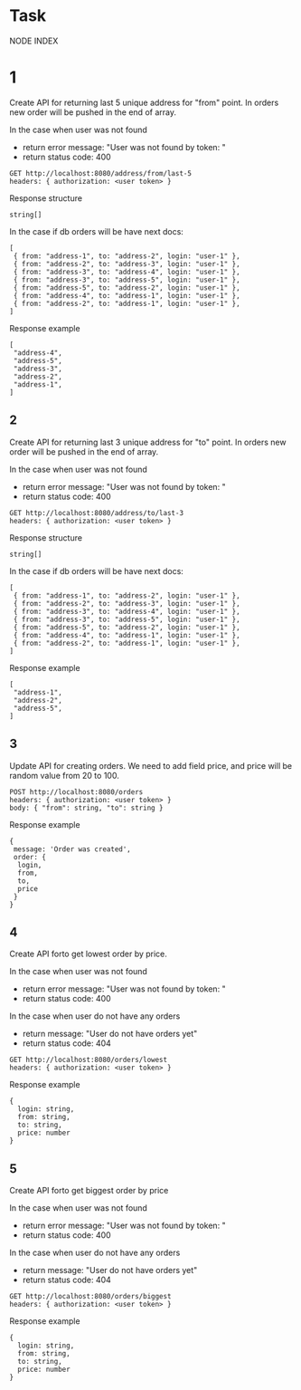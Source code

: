 # Task

NODE INDEX

# 1



Create API for returning last 5 unique address for "from" point. In orders new order will be pushed in the end of array.

In the case when user was not found
* return error message: "User was not found by token: <token>"
* return status code: 400

```
GET http://localhost:8080/address/from/last-5
headers: { authorization: <user token> }
```

Response structure
```
string[]
```

In the case if db orders will be have next docs:
```
[
 { from: "address-1", to: "address-2", login: "user-1" },
 { from: "address-2", to: "address-3", login: "user-1" },
 { from: "address-3", to: "address-4", login: "user-1" },
 { from: "address-3", to: "address-5", login: "user-1" },
 { from: "address-5", to: "address-2", login: "user-1" },
 { from: "address-4", to: "address-1", login: "user-1" },
 { from: "address-2", to: "address-1", login: "user-1" },
]
```

Response example
```
[
 "address-4",
 "address-5",
 "address-3",
 "address-2",
 "address-1",
]
```

## 2

Create API for returning last 3 unique address for "to" point. In orders new order will be pushed in the end of array.

In the case when user was not found
* return error message: "User was not found by token: <token>"
* return status code: 400

```
GET http://localhost:8080/address/to/last-3
headers: { authorization: <user token> }
```

Response structure
```
string[]
```

In the case if db orders will be have next docs:
```
[
 { from: "address-1", to: "address-2", login: "user-1" },
 { from: "address-2", to: "address-3", login: "user-1" },
 { from: "address-3", to: "address-4", login: "user-1" },
 { from: "address-3", to: "address-5", login: "user-1" },
 { from: "address-5", to: "address-2", login: "user-1" },
 { from: "address-4", to: "address-1", login: "user-1" },
 { from: "address-2", to: "address-1", login: "user-1" },
]
```

Response example
```
[
 "address-1",
 "address-2",
 "address-5",
]
```

## 3

Update API for creating orders. We need to add field price, and price will be random value from 20 to 100.

```
POST http://localhost:8080/orders
headers: { authorization: <user token> }
body: { "from": string, "to": string }
```

Response example
```
{
 message: 'Order was created',
 order: {
  login,
  from,
  to,
  price
 }
}
```

## 4

Create API forto get lowest order by price.

In the case when user was not found
* return error message: "User was not found by token: <token>"
* return status code: 400

In the case when user do not have any orders
* return message: "User do not have orders yet"
* return status code: 404

```
GET http://localhost:8080/orders/lowest
headers: { authorization: <user token> }
```

Response example
```
{
  login: string,
  from: string,
  to: string,
  price: number
}
```

## 5

Create API forto get biggest order by price 

In the case when user was not found
* return error message: "User was not found by token: <token>"
* return status code: 400

In the case when user do not have any orders
* return message: "User do not have orders yet"
* return status code: 404

```
GET http://localhost:8080/orders/biggest
headers: { authorization: <user token> }
```

Response example
```
{
  login: string,
  from: string,
  to: string,
  price: number
}
```
